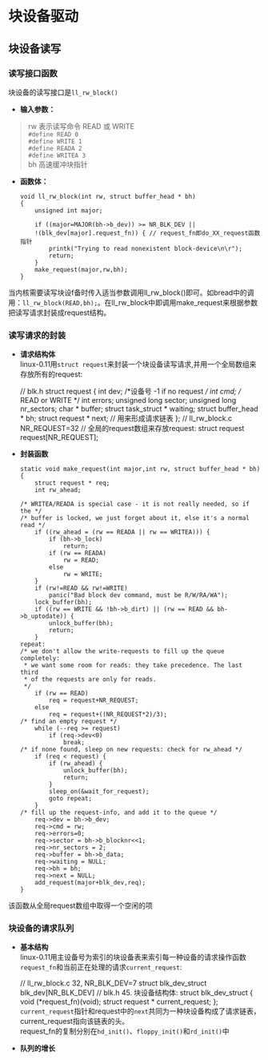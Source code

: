 # 块设备驱动

## 块设备读写
### 读写接口函数
块设备的读写接口是`ll_rw_block()`
* __输入参数：__  
>rw 表示读写命令 READ 或 WRITE  
    `#define READ 0`  
    `#define WRITE 1`  
    `#define READA 2`  	
    `#define WRITEA 3`  
>bh 高速缓冲块指针  

* __函数体：__

      void ll_rw_block(int rw, struct buffer_head * bh)
      {
          unsigned int major;

          if ((major=MAJOR(bh->b_dev)) >= NR_BLK_DEV ||
          !(blk_dev[major].request_fn)) { // request_fn即do_XX_request函数指针
              printk("Trying to read nonexistent block-device\n\r");
              return;
          }
          make_request(major,rw,bh);
      }
当内核需要读写块设f备时传入适当参数调用ll_rw_block()即可。如bread中的调用：`ll_rw_block(READ,bh);`。在ll_rw_block中即调用make_request来根据参数把读写请求封装成request结构。
### 读写请求的封装
* __请求结构体__  
linux-0.11用`struct request`来封装一个块设备读写请求,并用一个全局数组来存放所有的request:  

    // blk.h
    struct request {
        int dev;		/*设备号 -1 if no request */
        int cmd;		/* READ or WRITE */
        int errors;
        unsigned long sector;
        unsigned long nr_sectors;
        char * buffer;
        struct task_struct * waiting;
        struct buffer_head * bh;
        struct request * next; // 用来形成请求链表
    };
    // ll_rw_block.c  NR_REQUEST=32 
    // 全局的request数组来存放request:
    struct request request[NR_REQUEST];
* __封装函数__  

      static void make_request(int major,int rw, struct buffer_head * bh)
      {
          struct request * req;
          int rw_ahead;

      /* WRITEA/READA is special case - it is not really needed, so if the */
      /* buffer is locked, we just forget about it, else it's a normal read */
          if ((rw_ahead = (rw == READA || rw == WRITEA))) {
              if (bh->b_lock)
                  return;
              if (rw == READA)
                  rw = READ;
              else
                  rw = WRITE;
          }
          if (rw!=READ && rw!=WRITE)
              panic("Bad block dev command, must be R/W/RA/WA");
          lock_buffer(bh);
          if ((rw == WRITE && !bh->b_dirt) || (rw == READ && bh->b_uptodate)) {
              unlock_buffer(bh);
              return;
          }
      repeat:
      /* we don't allow the write-requests to fill up the queue completely:
       * we want some room for reads: they take precedence. The last third
       * of the requests are only for reads.
       */
          if (rw == READ)
              req = request+NR_REQUEST;
          else
              req = request+((NR_REQUEST*2)/3);
      /* find an empty request */
          while (--req >= request)
              if (req->dev<0)
                  break;
      /* if none found, sleep on new requests: check for rw_ahead */
          if (req < request) {
              if (rw_ahead) {
                  unlock_buffer(bh);
                  return;
              }
              sleep_on(&wait_for_request);
              goto repeat;
          }
      /* fill up the request-info, and add it to the queue */
          req->dev = bh->b_dev;
          req->cmd = rw;
          req->errors=0;
          req->sector = bh->b_blocknr<<1;
          req->nr_sectors = 2;
          req->buffer = bh->b_data;
          req->waiting = NULL;
          req->bh = bh;
          req->next = NULL;
          add_request(major+blk_dev,req);
      }
      
该函数从全局request数组中取得一个空闲的项
  

### 块设备的请求队列
* __基本结构__  
linux-0.11用主设备号为索引的块设备表来索引每一种设备的请求操作函数`request_fn`和当前正在处理的请求`current_request`:  

    // ll_rw_block.c  32, NR_BLK_DEV=7
    struct blk_dev_struct blk_dev[NR_BLK_DEV]
    // blk.h 45. 块设备结构体: 
    struct blk_dev_struct {
        void (*request_fn)(void);
        struct request * current_request;
    };
`current_request`指针和request中的`next`共同为一种块设备构成了请求链表，current_request指向该链表的头。  
request_fn的复制分别在`hd_init()`、`floppy_init()`和`rd_init()`中

* __队列的增长__  



